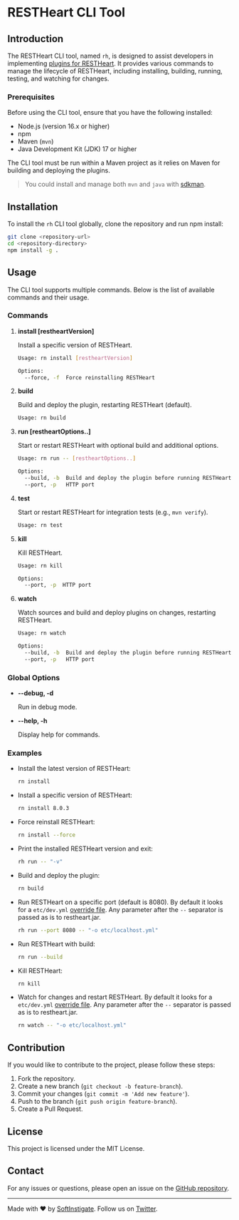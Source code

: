 # RESTHeart CLI Tool

## Introduction

The RESTHeart CLI tool, named `rh`, is designed to assist developers in implementing [plugins for RESTHeart](https://restheart.org/docs/plugins/overview). It provides various commands to manage the lifecycle of RESTHeart, including installing, building, running, testing, and watching for changes.

### Prerequisites

Before using the CLI tool, ensure that you have the following installed:

-   Node.js (version 16.x or higher)
-   npm
-   Maven (`mvn`)
-   Java Development Kit (JDK) 17 or higher

The CLI tool must be run within a Maven project as it relies on Maven for building and deploying the plugins.

> You could install and manage both `mvn` and `java` with [sdkman](https://sdkman.io/).

## Installation

To install the `rh` CLI tool globally, clone the repository and run npm install:

```sh
git clone <repository-url>
cd <repository-directory>
npm install -g .
```

## Usage

The CLI tool supports multiple commands. Below is the list of available commands and their usage.

### Commands

1. **install [restheartVersion]**

    Install a specific version of RESTHeart.

    ```sh
    Usage: rn install [restheartVersion]

    Options:
      --force, -f  Force reinstalling RESTHeart
    ```

2. **build**

    Build and deploy the plugin, restarting RESTHeart (default).

    ```sh
    Usage: rn build
    ```

3. **run [restheartOptions..]**

    Start or restart RESTHeart with optional build and additional options.

    ```sh
    Usage: rn run -- [restheartOptions..]

    Options:
      --build, -b  Build and deploy the plugin before running RESTHeart
      --port, -p   HTTP port
    ```

4. **test**

    Start or restart RESTHeart for integration tests (e.g., `mvn verify`).

    ```sh
    Usage: rn test
    ```

5. **kill**

    Kill RESTHeart.

    ```sh
    Usage: rn kill

    Options:
      --port, -p  HTTP port
    ```

6. **watch**

    Watch sources and build and deploy plugins on changes, restarting RESTHeart.

    ```sh
    Usage: rn watch

    Options:
      --build, -b  Build and deploy the plugin before running RESTHeart
      --port, -p   HTTP port
    ```

### Global Options

-   **--debug, -d**

    Run in debug mode.

-   **--help, -h**

    Display help for commands.

### Examples

-   Install the latest version of RESTHeart:

    ```sh
    rn install
    ```

-   Install a specific version of RESTHeart:

    ```sh
    rn install 8.0.3
    ```

-   Force reinstall RESTHeart:

    ```sh
    rn install --force
    ```

-   Print the installed RESTHeart version and exit:

    ```sh
    rh run -- "-v"
    ```

-   Build and deploy the plugin:

    ```sh
    rn build
    ```

-   Run RESTHeart on a specific port (default is 8080). By default it looks for a `etc/dev.yml` [override file](https://restheart.org/docs/configuration#modify-the-configuration-with-an-override-file). Any parameter after the `--` separator is passed as is to restheart.jar.

    ```sh
    rh run --port 8080 -- "-o etc/localhost.yml"
    ```

-   Run RESTHeart with build:

    ```sh
    rn run --build
    ```

-   Kill RESTHeart:

    ```sh
    rn kill
    ```

-   Watch for changes and restart RESTHeart. By default it looks for a `etc/dev.yml` [override file](https://restheart.org/docs/configuration#modify-the-configuration-with-an-override-file). Any parameter after the `--` separator is passed as is to restheart.jar.

    ```sh
    rn watch -- "-o etc/localhost.yml"
    ```

## Contribution

If you would like to contribute to the project, please follow these steps:

1. Fork the repository.
2. Create a new branch (`git checkout -b feature-branch`).
3. Commit your changes (`git commit -m 'Add new feature'`).
4. Push to the branch (`git push origin feature-branch`).
5. Create a Pull Request.

## License

This project is licensed under the MIT License.

## Contact

For any issues or questions, please open an issue on the [GitHub repository](repository-url).

---

Made with :heart: by [SoftInstigate](https://www.softinstigate.com). Follow us on [Twitter](https://twitter.com/softinstigate).
